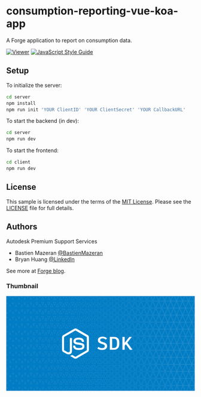 # consumption-reporting-vue-koa-app
A Forge application to report on consumption data.

[![Viewer](https://img.shields.io/badge/TokenFlex-v1-green.svg)](https://forge.autodesk.com/en/docs/tokenflex/v1/overview/)
[![JavaScript Style Guide](https://img.shields.io/badge/code_style-standard-brightgreen.svg)](https://standardjs.com)

## Setup

To initialize the server:
````bash
cd server
npm install
npm run init 'YOUR ClientID' 'YOUR ClientSecret' 'YOUR CallbackURL'
````

To start the backend (in dev):
````bash
cd server
npm run dev
````

To start the frontend:
````bash
cd client
npm run dev
````

## License

This sample is licensed under the terms of the [MIT License](http://opensource.org/licenses/MIT). Please see the [LICENSE](LICENSE) file for full details.


## Authors

Autodesk Premium Support Services

- Bastien Mazeran [@BastienMazeran](https://twitter.com/BastienMazeran)
- Bryan Huang [@LinkedIn](https://linkedin.com/in/bryan-huang-1447b862)

See more at [Forge blog](https://forge.autodesk.com/blog).

### Thumbnail
![Thumbnail](/thumbnail.png)
